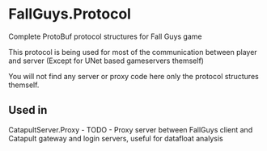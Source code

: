 # FallGuys.Protocol
Complete ProtoBuf protocol structures for Fall Guys game

This protocol is being used for most of the communication between player and server (Except for UNet based gameservers themself)

You will not find any server or proxy code here only the protocol structures themself.

## Used in
CatapultServer.Proxy - TODO - Proxy server between FallGuys client and Catapult gateway and login servers, useful for datafloat analysis
